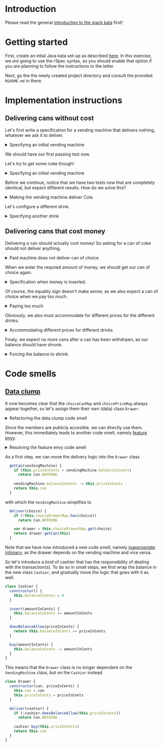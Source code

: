 # Introduction

Please read the general [introduction to the stack kata](../README.md) first!

# Getting started

First, create an intial Java kata set-up as described [here](https://github.com/zhendrikse/tdd/tree/master/cookiecutter).
In this exercise, we _are_ going to use the rSpec syntax, so
you should enable that option if you are planning to follow the 
instructions to the letter.

Next, go the the newly created project directory and consult
the provided ``README.md`` in there.

# Implementation instructions

## Delivering cans without cost

Let's first write a specification for a vending machine that delivers
nothing, whatever we ask it to deliver.

<details>
  <summary>Specifying an initial vending machine</summary>

```java
describe("A new vending machine", () -> {
  it("delivers nothing when asked for a can of Coke", () -> {
    vendingMachine = new VendingMachine();
    expect(vendingMachine.deliver(Choice.COKE)).toEqual(Can.NOTHING);
  });
});
```

Obviously, this fails miserably, as the both the deliver method and the
enumerations are not defined. So let's introduce them both in the 
production code.

<details>
  <summary>Faking and cheating to get the test green</summary>

```java
public class VendingMachine {

    public Can deliver(final Choice choice) {
      return Can.NOTHING;
    }
}
```

and creating enumerations for the cans

```java
public enum Can {
  NOTHING ("No can");

  private final String description;

  Can(String description) {
    this.description = description;
  }

  @Override
  public String toString() {
    return this.description;
  }
}
```

and choices:

```java
public enum Choice {
  COKE ("Coke choice");

  private final String description;

  Choice(String description) {
    this.description = description;
  }

  @Override
  public String toString() {
    return this.description;
  }
}
```

</details>
</details>


We should have our first passing test now.

Let's try to get some coke though!


<details>
  <summary>Specifying an initial vending machine</summary>

```java
  it("delivers Cola when coke is selected", () -> {
    vendingMachine = new VendingMachine();
    expect(vendingMachine.deliver(Choice.COKE)).toEqual(Can.COLA);
  });
```
</details>

Before we continue, notice that we have two tests now that are 
completely identical, but expect different results. How do we solve this?

<details>
  <summary>Making the vending machine deliver Cola</summary>
  
We solve this by configuring the vending machine with a choice, so
that we can expect a different outcome.

```java
    it("delivers Cola when coke is selected", () -> {
      vendingMachine = new VendingMachine();
      vendingMachine.configure(Choice.COKE, Can.COLA);
      expect(vendingMachine.deliver(Choice.COKE)).toEqual(Can.COLA);
    });
```

Now the vending machine must be extended just a little bit.

<details>
  <summary>Making the test pass</summary>

```java
public class VendingMachine {
    private Can canToDeliver = Can.NOTHING;

    public void configure(final Choice choice, final Can can) {
      this.canToDeliver = can;
    }

    public Can deliver(final Choice choice) {
      return canToDeliver;
    }
}
```

Next, identify the duplicate code (hint: in the spec/test file), and
eliminate it using the ``beforeEach()``

```java
    beforeEach(() -> {
      vendingMachine = new VendingMachine();
    });
```
</details>
</details>


Let's configure a different drink.

<details>
  <summary>Specifying another drink</summary>
  
```java
    it("delivers Fanta when fizzy orange is selected", () -> {
      vendingMachine.configure(Choice.FIZZY_ORANGE, Can.FANTA);
      expect(vendingMachine.deliver(Choice.FIZZY_ORANGE)).toEqual(Can.FANTA);
    });
```

After extending the choice and can types, we can notice that this test
already passes! That is cause by the fact we always deliver the most
recently configured choice. So by extending the configuration in our
test, the test will fail and will force us to generalize the production 
code.

```java
    it("delivers Fanta when fizzy orange is selected", () -> {
      vendingMachine.configure(Choice.FIZZY_ORANGE, Can.FANTA);
      vendingMachine.configure(Choice.COKE, Can.COLA);
      expect(vendingMachine.deliver(Choice.FIZZY_ORANGE)).toEqual(Can.FANTA);
    });
```

So now we are forced to update the production code.

<details>
  <summary>Making the test pass</summary>
  
```java
public class VendingMachine {
    private Map<Choice, Can> choiceCanMap = new HashMap<Choice, Can>();

    public void configure(final Choice choice, final Can can) {
      this.choiceCanMap.put(choice, can);
    }

    public Can deliver(final Choice choice) {
      if (!this.choiceCanMap.containsKey(choice)) return Can.NOTHING;
      
      return this.choiceCanMap.get(choice);
    }
}
```
</details>

<details>
  <summary>Applying the DRY principle</summary>

Finally, note that we can actually configure the vending machine 
once for all tests

```java
  {
    beforeEach(() -> {
      vendingMachine = new VendingMachine();
      vendingMachine.configure(Choice.FIZZY_ORANGE, Can.FANTA);
      vendingMachine.configure(Choice.COKE, Can.COLA);
    });    

    // ...
```

This makes our first test fail, because it now actually gets 
delivered a can of Coke. But the idea of the first test was to 
test for a non-existing choice, so let's replace the ``Choice.COLA`` 
by ``Choice.BEER``. Now all three tests are green again!
</details>
</details>

## Delivering cans that cost money

Delivering a can should actually cost money! So asking for a can of coke
should not deliver anything.

<details>
  <summary>Paid machine does not deliver can of choice</summary>
  
```java
  it("delivers nothing when priced choice is coke", () -> {
    expect(vendingMachine.deliver(Choice.COKE)).toEqual(Can.NOTHING);
  });
```

Again we are facing the riddle: how can we choose a can of coke and have
a can delivered in the first set of tests, and now with the same test no
can at all??

<details>
  <summary>Solving the riddle once more</summary>

Again, we solve this by configuring the machine to deliver drinks that
cost money, bij adding a parameter to the configure method that specifies
the price in cents:

```java
    it("delivers nothing when priced choice is coke", () -> {
      vendingMachine.configure(Choice.COKE, Can.COLA, 250);
      expect(vendingMachine.deliver(Choice.COKE)).toEqual(Can.NOTHING);
    });
```

We modify the production code accordingly to make the test pass:

```java
public class VendingMachine {
    private Map<Choice, Can> choiceCanMap = new HashMap<Choice, Can>();
    private int priceInCents;
  
    public void configure(final Choice choice, final Can can, final int priceInCents) {
      this.choiceCanMap.put(choice, can);
      this.priceInCents = priceInCents;
    }
  
    public void configure(final Choice choice, final Can can) {
      configure(choice, can, 0);
    }

    public Can deliver(final Choice choice) {
      if (!this.choiceCanMap.containsKey(choice)) return Can.NOTHING;
      
      if (this.priceInCents !=0 ) return Can.NOTHING;
      
      return this.choiceCanMap.get(choice);
    }
}
```
  
</details>
  
</details>


When we enter the required amount of money, we should get our
can of choice again.

<details>
  <summary>Specification when money is inserted.</summary>
    
```java
    it("delivers can of choice when required money is inserted", () -> {
      vendingMachine.configure(Choice.COKE, Can.COLA, 250);
      vendingMachine.insert(250);
      expect(vendingMachine.deliver(Choice.COKE)).toEqual(Can.COLA);
    });

```
This forces us to modify the implementation.

<details>
  <summary>Making the test pass</summary>

```java
    public void insert(final int amountInCents) {
      this.balanceInCents = amountInCents;
    }

    public Can deliver(final Choice choice) {
      if (!choiceCanMap.containsKey(choice)) return Can.NOTHING;
      
      if (priceInCents != balanceInCents ) return Can.NOTHING;
      
      return choiceCanMap.get(choice);
    }
```
</details>

Again, we observe duplication in the specification file, which leads
to a nesting of the ``describe`` statements.

<details>
  <summary>Applying the DRY principle once more</summary>

```java
    describe("that requires drinks to be paid", () -> {
      beforeEach(() -> {
        vendingMachine = new VendingMachine();
        vendingMachine.configure(Choice.COKE, Can.COLA, 250);
      });    
      
      it("delivers nothing when priced choice is coke", () -> {
        expect(vendingMachine.deliver(Choice.COKE)).toEqual(Can.NOTHING);
      });

      //...
```
    
</details>
</details>

Of course, the equality sign doesn't make sense, as we also 
expect a can of choice when we pay too much.

<details>
  <summary>Paying too much</summary>

```java
  it("delivers can of choice when more than required money is inserted", () -> {
    vendingMachine.insert(300);
    expect(vendingMachine.deliver(Choice.COKE)).toEqual(Can.COLA);
  });
```

This test only requires a minor modification in the production code.

<details>
  <summary>Modification to the production code.</summary>

```java
    public Can deliver(final Choice choice) {
      if (!choiceCanMap.containsKey(choice)) return Can.NOTHING;
      
      if (priceInCents > balanceInCents ) return Can.NOTHING;
```
        
</details>
  
</details>

Obviously, we also must accommodate for different prices for the different drinks:

<details>
  <summary>Accommodating different prices for different drinks</summary>
  
```java
      it("delivers can of Fanta when required amount is inserted", () -> {
        vendingMachine.insert(200);
        vendingMachine.configure(Choice.FIZZY_ORANGE, Can.FANTA, 200);
        expect(vendingMachine.deliver(Choice.FIZZY_ORANGE)).toEqual(Can.FANTA);
      });
```

This test jumps to green immediately, but that's because the most recently
configured price is used always. As soon as we move the configuration to 
the ``beforeEach()`` step, the test fails!

<details>
  <summary>Making the test pass</summary>

  We need to introduce yet another map, namely a map between choices
and prices.

```java
public class VendingMachine {
    private Map<Choice, Can> choiceCanMap = new HashMap<Choice, Can>();
    private Map<Choice, Integer> choicePriceMap = new HashMap<Choice, Integer>();
    private int balanceInCents = 0;
  
    public void configure(final Choice choice, final Can can, final int priceInCents) {
      this.choiceCanMap.put(choice, can);
      this.choicePriceMap.put(choice, priceInCents);
    }
  
    public void configure(final Choice choice, final Can can) {
      configure(choice, can, 0);
    }

    public void insert(final int amountInCents) {
      this.balanceInCents = amountInCents;
    }

    public Can deliver(final Choice choice) {
      if (!choiceCanMap.containsKey(choice)) return Can.NOTHING;

      final int canPrice = choicePriceMap.get(choice);
      if (canPrice > balanceInCents ) return Can.NOTHING;
      
      return choiceCanMap.get(choice);
    }
}
```
  
</details>
</details>

Finaly, we expect no more cans after a can has been withdrawn, as our
balance should have shrunk.

<details>
  <summary>Forcing the balance to shrink.</summary>

```java
  it("delivers no can after a can has been delivered", () -> {
    vendingMachine.insert(200);
    vendingMachine.deliver(Choice.FIZZY_ORANGE);
    expect(vendingMachine.deliver(Choice.FIZZY_ORANGE)).toEqual(Can.NOTHING);
  });
```

<details>
  <summary>Adjusting the balance</summary>
  
So after withdrawal of a drink, the balance should be adjusted
accordingly. After some minor refactoring of the deliver method
we arrive at.

```java
public Can deliver(final Choice choice) {
  if (!choiceCanMap.containsKey(choice)) return Can.NOTHING;

  final int canPrice = choicePriceMap.get(choice);
  if (canPrice > balanceInCents ) return Can.NOTHING;
  
  balanceInCents -= canPrice;
  return choiceCanMap.get(choice);
}
```
</details>
    
</details>

# Code smells

## [Data clump](https://refactoring.guru/smells/data-clumps)

It now becomes clear that the ``choiceCanMap`` and ``choicePriceMap`` always
appear together, so let's assign them their own (data) class ``Drawer``.

<details>
  <summary>Refactoring the data clump code smell</summary>

```java
  public class Drawer {
    public final Can can;
    public final int priceInCents;

    public Drawer(Can can) {
      this(can, 0);
    }

    public Drawer(Can can, int priceInCents) {
      this.can = can;
      this.priceInCents = priceInCents;
    }
  }
```

Obviously, the tests now need to be modified slightly too:

```java
    beforeEach(() -> {
      vendingMachine = new VendingMachine();
      vendingMachine.configure(Choice.FIZZY_ORANGE, vendingMachine.new Drawer(Can.FANTA));
      vendingMachine.configure(Choice.COKE, vendingMachine.new Drawer(Can.COLA));
    });    
```
</details>

Since the members are publicly accesible, we can directly use them.
However, this immediately leads to another code smell, namely
[feature envy](https://refactoring.guru/smells/feature-envy).

<details>
  <summary>Resolving the feature envy code smell</summary>
  
</details>

As a first step, we can move the delivery logic into the ``Drawer`` class

```javascript
  getCan(vendingMachine) {
    if (this.priceInCents > vendingMachine.balanceInCents)
      return Can.NOTHING
    
    vendingMachine.balanceInCents -= this.priceInCents
    return this.can
  }
```

with which the ``VendingMachine`` simplifies to

```javascript
  deliver(choice) {
    if (!this.choiceDrawerMap.has(choice))
      return Can.NOTHING

    var drawer = this.choiceDrawerMap.get(choice)
    return drawer.getCan(this)
  }
```

Note that we have now introduced a new code smell, namely
[inappropriate intimacy](https://refactoring.guru/smells/inappropriate-intimacy), 
as the drawer depends on the vending machine and vice versa.

So let's introduce a kind of cashier that has the responsibility 
of dealing with the transaction(s). To do so in small steps, we
first wrap the balance in the new class ``Cashier``, and gradually
move the logic that goes with it as well.

```javascript
class Cashier {
  constructor() {
    this.balanceInCents = 0
  }  

  insert(amountInCents) {
    this.balanceInCents += amountInCents
  }

  doesBalanceAllow(priceInCents) {
    return this.balanceInCents >= priceInCents
  }

  buy(amountInCents) {
    this.balanceInCents -= amountInCents
  }
}
```

This means that the ``Drawer`` class is no longer dependent on the
``VendingMachine`` class, but on the ``Cashier`` instead

```javascript
class Drawer {
  constructor(can, priceInCents) {
    this.can = can
    this.priceInCents = priceInCents
  }

  deliver(cashier) {
    if (!cashier.doesBalanceAllow(this.priceInCents))
      return Can.NOTHING
    
    cashier.buy(this.priceInCents)
    return this.can    
  }
}
```